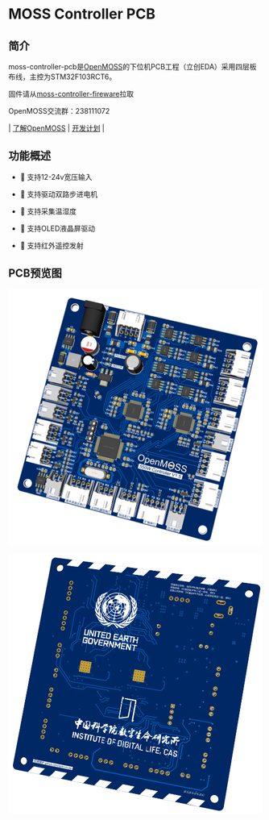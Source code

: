 # MOSS Controller PCB

## 简介

moss-controller-pcb是[OpenMOSS](https://github.com/open-moss)的下位机PCB工程（立创EDA）采用四层板布线，主控为STM32F103RCT6。

固件请从[moss-controller-fireware](https://github.com/open-moss/moss-controller-fireware)拉取

OpenMOSS交流群：238111072

| [了解OpenMOSS](https://github.com/open-moss) | [开发计划](#开发计划) |

## 功能概述

- 🚀 支持12-24v宽压输入

- 🚀 支持驱动双路步进电机

- 🚀 支持采集温湿度

- 🚀 支持OLED液晶屏驱动

- 🚀 支持红外遥控发射

## PCB预览图

![image](top.png)

![image](bottom.png)

